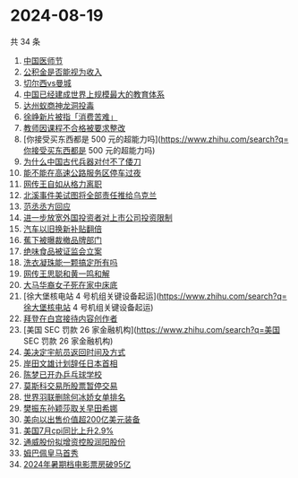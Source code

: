 # 2024-08-19

共 34 条

<!-- BEGIN ZHIHUSEARCH -->
<!-- 最后更新时间 Mon Aug 19 2024 20:12:00 GMT+0800 (China Standard Time) -->
1. [中国医师节](https://www.zhihu.com/search?q=中国医师节)
1. [公积金是否能视为收入](https://www.zhihu.com/search?q=公积金是否能视为收入)
1. [切尔西vs曼城](https://www.zhihu.com/search?q=切尔西vs曼城)
1. [中国已经建成世界上规模最大的教育体系](https://www.zhihu.com/search?q=中国已经建成世界上规模最大的教育体系)
1. [达州蚁商神龙洞投毒](https://www.zhihu.com/search?q=达州蚁商神龙洞投毒)
1. [徐峥新片被指「消费苦难」](https://www.zhihu.com/search?q=徐峥新片被指「消费苦难」)
1. [教师因课程不合格被要求整改](https://www.zhihu.com/search?q=教师因课程不合格被要求整改)
1. [你接受买东西都是 500 元的超能力吗](https://www.zhihu.com/search?q=你接受买东西都是 500 元的超能力吗)
1. [为什么中国古代兵器对付不了倭刀](https://www.zhihu.com/search?q=为什么中国古代兵器对付不了倭刀)
1. [能不能在高速公路服务区停车过夜](https://www.zhihu.com/search?q=能不能在高速公路服务区停车过夜)
1. [网传王自如从格力离职](https://www.zhihu.com/search?q=网传王自如从格力离职)
1. [北溪事件美试图将全部责任推给乌克兰](https://www.zhihu.com/search?q=北溪事件美试图将全部责任推给乌克兰)
1. [范丞丞方回应](https://www.zhihu.com/search?q=范丞丞方回应)
1. [进一步放宽外国投资者对上市公司投资限制](https://www.zhihu.com/search?q=进一步放宽外国投资者对上市公司投资限制)
1. [汽车以旧换新补贴翻倍](https://www.zhihu.com/search?q=汽车以旧换新补贴翻倍)
1. [蕉下被曝裁撤品牌部门](https://www.zhihu.com/search?q=蕉下被曝裁撤品牌部门)
1. [绝味食品被证监会立案](https://www.zhihu.com/search?q=绝味食品被证监会立案)
1. [洗衣凝珠能一颗搞定所有吗](https://www.zhihu.com/search?q=洗衣凝珠能一颗搞定所有吗)
1. [网传王思聪和黄一鸣和解](https://www.zhihu.com/search?q=网传王思聪和黄一鸣和解)
1. [大马华裔女子死在家中床底](https://www.zhihu.com/search?q=大马华裔女子死在家中床底)
1. [徐大堡核电站 4 号机组关键设备起运](https://www.zhihu.com/search?q=徐大堡核电站 4 号机组关键设备起运)
1. [拜登在白宫接待内容创作者](https://www.zhihu.com/search?q=拜登在白宫接待内容创作者)
1. [美国 SEC 罚款 26 家金融机构](https://www.zhihu.com/search?q=美国 SEC 罚款 26 家金融机构)
1. [美决定宇航员返回时间及方式](https://www.zhihu.com/search?q=美决定宇航员返回时间及方式)
1. [岸田文雄计划辞任日本首相](https://www.zhihu.com/search?q=岸田文雄计划辞任日本首相)
1. [陈梦已开办乒乓球学校](https://www.zhihu.com/search?q=陈梦已开办乒乓球学校)
1. [莫斯科交易所股票暂停交易](https://www.zhihu.com/search?q=莫斯科交易所股票暂停交易)
1. [世界羽联删除何冰娇女单排名](https://www.zhihu.com/search?q=世界羽联删除何冰娇女单排名)
1. [樊振东孙颖莎取关早田希娜](https://www.zhihu.com/search?q=樊振东孙颖莎取关早田希娜)
1. [美向以出售价值超200亿美元装备](https://www.zhihu.com/search?q=美向以出售价值超200亿美元装备)
1. [美国7月cpi同比上升2.9%](https://www.zhihu.com/search?q=美国7月cpi同比上升2.9%)
1. [通威股份拟增资控股润阳股份](https://www.zhihu.com/search?q=通威股份拟增资控股润阳股份)
1. [姆巴佩皇马首秀](https://www.zhihu.com/search?q=姆巴佩皇马首秀)
1. [2024年暑期档电影票房破95亿](https://www.zhihu.com/search?q=2024年暑期档电影票房破95亿)
<!-- END ZHIHUSEARCH -->
